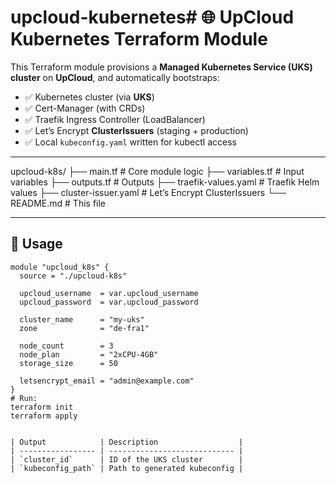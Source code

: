 # upcloud-kubernetes# 🌐 UpCloud Kubernetes Terraform Module

This Terraform module provisions a **Managed Kubernetes Service (UKS) cluster** on **UpCloud**, and automatically bootstraps:

- ✅ Kubernetes cluster (via **UKS**)  
- ✅ Cert-Manager (with CRDs)  
- ✅ Traefik Ingress Controller (LoadBalancer)  
- ✅ Let’s Encrypt **ClusterIssuers** (staging + production)  
- ✅ Local `kubeconfig.yaml` written for kubectl access  

---

upcloud-k8s/
├── main.tf                # Core module logic
├── variables.tf           # Input variables
├── outputs.tf             # Outputs
├── traefik-values.yaml    # Traefik Helm values
├── cluster-issuer.yaml    # Let’s Encrypt ClusterIssuers
└── README.md              # This file


---

## 🚀 Usage

```hcl
module "upcloud_k8s" {
  source = "./upcloud-k8s"

  upcloud_username  = var.upcloud_username
  upcloud_password  = var.upcloud_password

  cluster_name      = "my-uks"
  zone              = "de-fra1"

  node_count        = 3
  node_plan         = "2xCPU-4GB"
  storage_size      = 50

  letsencrypt_email = "admin@example.com"
}
# Run:
terraform init
terraform apply


| Output            | Description                  |
| ----------------- | ---------------------------- |
| `cluster_id`      | ID of the UKS cluster        |
| `kubeconfig_path` | Path to generated kubeconfig |
